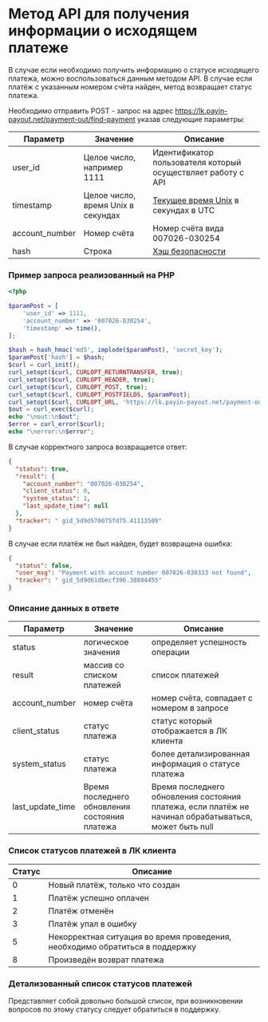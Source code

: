 # Метод API для получения информации о исходящем платеже

В случае если необходимо получить информацию о статусе исходящего платежа, можно воспользоваться
данным методом API. В случае если платёж с указанным номером счёта найден, метод возвращает статус платежа.

Необходимо отправить POST - запрос на адрес
https://lk.payin-payout.net/payment-out/find-payment указав следующие параметры:

|Параметр|Значение|Описание|
|---|---|---|
|user_id   | Целое число, например 1111   |Идентификатор пользователя который осуществляет работу с API   |
|timestamp   | Целое число, время Unix в секундах | [Текущее время Unix](calculate-hash.md#Метка-текущего-времени-в-параметрах) в секундах в UTC |
|account_number   | Номер счёта  |Номер счёта вида 007026-030254  |
|hash   | Строка  |[Хэш безопасности](calculate-hash.md)   |

### Пример запроса реализованный на PHP

```php
<?php

$paramPost = [
    'user_id' => 1111,
    'account_number' => '007026-030254',
    'timestamp' => time(),
];

$hash = hash_hmac('md5', implode($paramPost), 'secret_key');
$paramPost['hash'] = $hash;
$curl = curl_init();
curl_setopt($curl, CURLOPT_RETURNTRANSFER, true);
curl_setopt($curl, CURLOPT_HEADER, true);
curl_setopt($curl, CURLOPT_POST, true);
curl_setopt($curl, CURLOPT_POSTFIELDS, $paramPost);
curl_setopt($curl, CURLOPT_URL, 'https://lk.payin-payout.net/payment-out/find-payment');
$out = curl_exec($curl);
echo "\nout:\n$out";
$error = curl_error($curl);
echo "\nerror:\n$error";
```

В случае корректного запроса возвращается ответ:

```json
{
  "status": true,
  "result": {
    "account_number": "007026-030254",
    "client_status": 0,
    "system_status": 1,
    "last_update_time": null
  },
  "tracker": " gid_5d9d570075fd75.41113509"
}
```

В случае если платёж не был найден, будет возвращена ошибка:

```json
{
  "status": false,
  "user_msg": "Payment with account number 007026-030333 not found",
  "tracker": " gid_5d9d61dbecf396.38884455"
}
```

### Описание данных в ответе

|Параметр|Значение|Описание|
|---|---|---|
|status   | логическое значения   |определяет успешность операции  |
|result   |массив со списком платежей   |список платежей  |
|account_number   |номер счёта   |номер счёта, совпадает с номером в запросе   |
|client_status   |статус платежа   |статус который отображается в ЛК клиента   |
|system_status   |статус платежа   |более детализированная информация о статусе платежа   |
|last_update_time   |Время последнего обновления состояния платежа   |Время последнего обновления состояния платежа, если платёж не начинал обрабатываться, может быть null   |

### Список статусов платежей в ЛК клиента

|Статус|Описание|
|---|---|
|0   |Новый платёж, только что создан
|1   |Платёж успешно оплачен
|2   |Платёж отменён
|3   |Платёж упал в ошибку
|5   |Некорректная ситуация во время проведения, необходимо обратиться в поддержку
|8   |Произведён возврат платежа

### Детализованный список статусов платежей

Представляет собой довольно большой список, при возникновении вопросов по этому статусу следует обратиться в поддержку.
